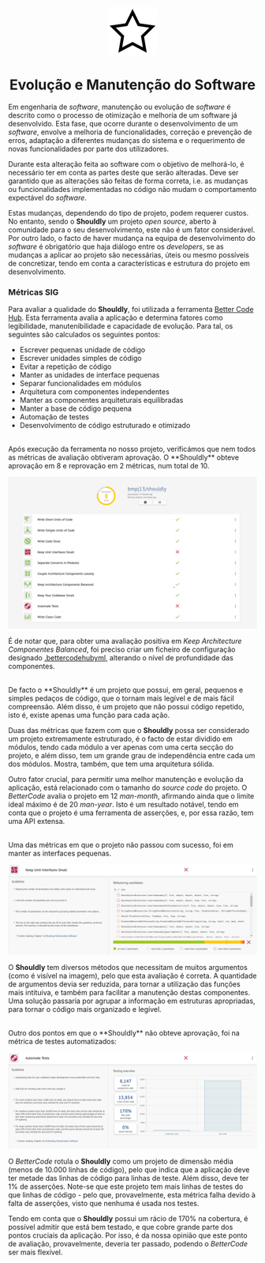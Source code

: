 <p align="center">
  <img src="https://github.com/bmpj13/shouldly/blob/master/ESOF-Docs/resources/images/ShouldlyLogo.png" alt="icon">
</p>
<h1 align="center">Evolução e Manutenção do Software</h1>

Em engenharia de *software*, manutenção ou evolução de *software* é descrito como o processo de otimização e melhoria de um software já desenvolvido. Esta fase, que ocorre durante o desenvolvimento de um *software*, envolve a melhoria de funcionalidades, correção e prevenção de erros, adaptação a diferentes mudanças do sistema e o requerimento de novas funcionalidades por parte dos utilizadores.

Durante esta alteração feita ao software com o objetivo de melhorá-lo, é necessário ter em conta as partes deste que serão alteradas. Deve ser garantido que as alterações são feitas de forma correta, i.e. as mudanças ou funcionalidades implementadas no código não mudam o comportamento expectável do *software*.

Estas mudanças, dependendo do tipo de projeto, podem requerer custos. No entanto, sendo o **Shouldly** um projeto *open source*, aberto à comunidade para o seu desenvolvimento, este não é um fator considerável. Por outro lado, o facto de haver mudança na equipa de desenvolvimento do *software* é obrigatório que haja diálogo entre os *developers*, se as mudanças a aplicar ao projeto são necessárias, úteis ou mesmo possíveis de concretizar, tendo em conta a características e estrutura do projeto em desenvolvimento.   

<h3> Métricas SIG </h3>

Para avaliar a qualidade do **Shouldly**, foi utilizada a ferramenta [Better Code Hub](https://bettercodehub.com/). Esta ferramenta avalia a aplicação e determina fatores como legibilidade, manutenibilidade e capacidade de evolução. Para tal, os seguintes são calculados os seguintes pontos:

 -	Escrever pequenas unidade de código
 - 	Escrever unidades simples de código
 -  Evitar a repetição de código
 -  Manter as unidades de interface pequenas
 -  Separar funcionalidades em módulos
 -  Arquitetura com componentes independentes
 -  Manter as componentes arquiteturais equilibradas
 -  Manter a base de código pequena
 -  Automação de testes
 -  Desenvolvimento de código estruturado e otimizado

<br>
Após execução da ferramenta no nosso projeto, verificámos que nem todos as métricas de avaliação obtiveram aprovação. O **Shouldly** obteve aprovação em 8 e reprovação em 2 métricas, num total de 10.

<p align="center">
  <img src="https://github.com/bmpj13/shouldly/blob/develop/ESOF-Docs/resources/images/bch_score.png" alt="icon">
</p>

É de notar que, para obter uma avaliação positiva em *Keep Architecture Componentes Balanced*, foi preciso criar um ficheiro de configuração designado [.bettercodehubyml](https://github.com/bmpj13/shouldly/blob/master/.bettercodehub.yml), alterando o nível de profundidade das componentes.

<br>
De facto o **Shouldly** é um projeto que possui, em geral, pequenos e simples pedaços de código, que o tornam mais legível e de mais fácil compreensão. Além disso, é um projeto que não possui código repetido, isto é, existe apenas uma função para cada ação.

Duas das métricas que fazem com que o **Shouldly** possa ser considerado um projeto extremamente estruturado, é o facto de estar dividido em módulos, tendo cada módulo a ver apenas com uma certa secção do projeto, e além disso, tem um grande grau de independência entre cada um dos módulos. Mostra, também, que tem uma arquitetura sólida.

Outro fator crucial, para permitir uma melhor manutenção e evolução da aplicação, está relacionado com o tamanho do *source code* do projeto. O *BetterCode* avalia o projeto em 12 *man-month*, afirmando ainda que o limite ideal máximo é de 20 *man-year*. Isto é um resultado notável, tendo em conta que o projeto é uma ferramenta de asserções, e, por essa razão, tem uma API extensa.

<br>
Uma das métricas em que o projeto não passou com sucesso, foi em manter as interfaces pequenas.

<p align="center">
  <img src="https://github.com/bmpj13/shouldly/blob/develop/ESOF-Docs/resources/images/bch_interfaces_small.png" alt="icon">
</p>

O **Shouldly** tem diversos métodos que necessitam de muitos argumentos (como é visível na imagem), pelo que esta avaliação é correta. A quantidade de argumentos devia ser reduzida, para tornar a utilização das funções mais intituiva, e também para facilitar a manutenção destas componentes. Uma solução passaria por agrupar a informação em estruturas apropriadas, para tornar o código mais organizado e legível.

<br>
Outro dos pontos em que o **Shouldly** não obteve aprovação, foi na métrica de testes automatizados:

<p align="center">
  <img src="https://github.com/bmpj13/shouldly/blob/develop/ESOF-Docs/resources/images/bch_automate_tests.png" alt="icon">
</p>

O *BetterCode* rotula o **Shouldly** como um projeto de dimensão média (menos de 10.000 linhas de código), pelo que indica que a aplicação deve ter metade das linhas de código para linhas de teste. Além disso, deve ter 1% de asserções. Note-se que este projeto tem mais linhas de testes do que linhas de código - pelo que, provavelmente, esta métrica falha devido à falta de asserções, visto que nenhuma é usada nos testes.

Tendo em conta que o **Shouldly** possui um rácio de 170% na cobertura, é possível admitir que está bem testado, e que cobre grande parte dos pontos cruciais da aplicação. Por isso, é da nossa opinião que este ponto de avaliação, provavelmente, deveria ter passado, podendo o *BetterCode* ser mais flexível.
